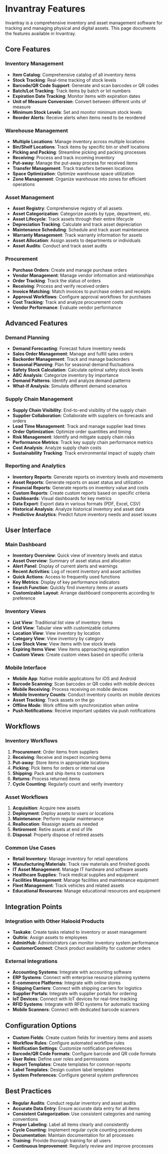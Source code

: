 # Invantray Features

Invantray is a comprehensive inventory and asset management software for tracking and managing physical and digital assets. This page documents the features available in Invantray.

## Core Features

### Inventory Management

- **Item Catalog**: Comprehensive catalog of all inventory items
- **Stock Tracking**: Real-time tracking of stock levels
- **Barcode/QR Code Support**: Generate and scan barcodes or QR codes
- **Batch/Lot Tracking**: Track items by batch or lot numbers
- **Expiration Date Tracking**: Monitor items with expiration dates
- **Unit of Measure Conversion**: Convert between different units of measure
- **Minimum Stock Levels**: Set and monitor minimum stock levels
- **Reorder Alerts**: Receive alerts when items need to be reordered

### Warehouse Management

- **Multiple Locations**: Manage inventory across multiple locations
- **Bin/Shelf Locations**: Track items by specific bin or shelf locations
- **Picking and Packing**: Streamline picking and packing processes
- **Receiving**: Process and track incoming inventory
- **Put-away**: Manage the put-away process for received items
- **Transfer Management**: Track transfers between locations
- **Space Optimization**: Optimize warehouse space utilization
- **Zone Management**: Organize warehouse into zones for efficient operations

### Asset Management

- **Asset Registry**: Comprehensive registry of all assets
- **Asset Categorization**: Categorize assets by type, department, etc.
- **Asset Lifecycle**: Track assets through their entire lifecycle
- **Depreciation Tracking**: Calculate and track asset depreciation
- **Maintenance Scheduling**: Schedule and track asset maintenance
- **Warranty Management**: Track warranty information for assets
- **Asset Allocation**: Assign assets to departments or individuals
- **Asset Audits**: Conduct and track asset audits

### Procurement

- **Purchase Orders**: Create and manage purchase orders
- **Vendor Management**: Manage vendor information and relationships
- **Order Tracking**: Track the status of orders
- **Receiving**: Process and verify received orders
- **Invoice Matching**: Match invoices to purchase orders and receipts
- **Approval Workflows**: Configure approval workflows for purchases
- **Cost Tracking**: Track and analyze procurement costs
- **Vendor Performance**: Evaluate vendor performance

## Advanced Features

### Demand Planning

- **Demand Forecasting**: Forecast future inventory needs
- **Sales Order Management**: Manage and fulfill sales orders
- **Backorder Management**: Track and manage backorders
- **Seasonal Planning**: Plan for seasonal demand fluctuations
- **Safety Stock Calculation**: Calculate optimal safety stock levels
- **ABC Analysis**: Categorize inventory by importance
- **Demand Patterns**: Identify and analyze demand patterns
- **What-If Analysis**: Simulate different demand scenarios

### Supply Chain Management

- **Supply Chain Visibility**: End-to-end visibility of the supply chain
- **Supplier Collaboration**: Collaborate with suppliers on forecasts and orders
- **Lead Time Management**: Track and manage supplier lead times
- **Order Optimization**: Optimize order quantities and timing
- **Risk Management**: Identify and mitigate supply chain risks
- **Performance Metrics**: Track key supply chain performance metrics
- **Cost Analysis**: Analyze supply chain costs
- **Sustainability Tracking**: Track environmental impact of supply chain

### Reporting and Analytics

- **Inventory Reports**: Generate reports on inventory levels and movements
- **Asset Reports**: Generate reports on asset status and utilization
- **Financial Reports**: Generate reports on inventory value and costs
- **Custom Reports**: Create custom reports based on specific criteria
- **Dashboards**: Visual dashboards for key metrics
- **Data Export**: Export data in various formats (PDF, Excel, CSV)
- **Historical Analysis**: Analyze historical inventory and asset data
- **Predictive Analytics**: Predict future inventory needs and asset issues

## User Interface

### Main Dashboard

- **Inventory Overview**: Quick view of inventory levels and status
- **Asset Overview**: Summary of asset status and allocation
- **Alert Panel**: Display of current alerts and warnings
- **Recent Activities**: Log of recent inventory and asset activities
- **Quick Actions**: Access to frequently used functions
- **Key Metrics**: Display of key performance indicators
- **Search Function**: Quickly find inventory items or assets
- **Customizable Layout**: Arrange dashboard components according to preference

### Inventory Views

- **List View**: Traditional list view of inventory items
- **Grid View**: Tabular view with customizable columns
- **Location View**: View inventory by location
- **Category View**: View inventory by category
- **Low Stock View**: View items with low stock levels
- **Expiring Items View**: View items approaching expiration
- **Custom Views**: Create custom views based on specific criteria

### Mobile Interface

- **Mobile App**: Native mobile applications for iOS and Android
- **Barcode Scanning**: Scan barcodes or QR codes with mobile devices
- **Mobile Receiving**: Process receiving on mobile devices
- **Mobile Inventory Counts**: Conduct inventory counts on mobile devices
- **Asset Tracking**: Track assets on the go
- **Offline Mode**: Work offline with synchronization when online
- **Push Notifications**: Receive important updates via push notifications

## Workflows

### Inventory Workflows

1. **Procurement**: Order items from suppliers
2. **Receiving**: Receive and inspect incoming items
3. **Put-away**: Store items in appropriate locations
4. **Picking**: Pick items for orders or internal use
5. **Shipping**: Pack and ship items to customers
6. **Returns**: Process returned items
7. **Cycle Counting**: Regularly count and verify inventory

### Asset Workflows

1. **Acquisition**: Acquire new assets
2. **Deployment**: Deploy assets to users or locations
3. **Maintenance**: Perform regular maintenance
4. **Reallocation**: Reassign assets as needed
5. **Retirement**: Retire assets at end of life
6. **Disposal**: Properly dispose of retired assets

### Common Use Cases

- **Retail Inventory**: Manage inventory for retail operations
- **Manufacturing Materials**: Track raw materials and finished goods
- **IT Asset Management**: Manage IT hardware and software assets
- **Healthcare Supplies**: Track medical supplies and equipment
- **Facilities Management**: Manage facilities and maintenance equipment
- **Fleet Management**: Track vehicles and related assets
- **Educational Resources**: Manage educational resources and equipment

## Integration Points

### Integration with Other Halooid Products

- **Taskake**: Create tasks related to inventory or asset management
- **Qultrix**: Assign assets to employees
- **AdminHub**: Administrators can monitor inventory system performance
- **CustomerConnect**: Check product availability for customer orders

### External Integrations

- **Accounting Systems**: Integrate with accounting software
- **ERP Systems**: Connect with enterprise resource planning systems
- **E-commerce Platforms**: Integrate with online stores
- **Shipping Carriers**: Connect with shipping carriers for logistics
- **Supplier Portals**: Integrate with supplier portals for ordering
- **IoT Devices**: Connect with IoT devices for real-time tracking
- **RFID Systems**: Integrate with RFID systems for automatic tracking
- **Mobile Scanners**: Connect with dedicated barcode scanners

## Configuration Options

- **Custom Fields**: Create custom fields for inventory items and assets
- **Workflow Rules**: Configure automated workflow rules
- **Notification Settings**: Customize notification preferences
- **Barcode/QR Code Formats**: Configure barcode and QR code formats
- **User Roles**: Define user roles and permissions
- **Report Templates**: Create templates for common reports
- **Label Templates**: Design custom label templates
- **System Preferences**: Configure general system preferences

## Best Practices

- **Regular Audits**: Conduct regular inventory and asset audits
- **Accurate Data Entry**: Ensure accurate data entry for all items
- **Consistent Categorization**: Use consistent categories and naming conventions
- **Proper Labeling**: Label all items clearly and consistently
- **Cycle Counting**: Implement regular cycle counting procedures
- **Documentation**: Maintain documentation for all processes
- **Training**: Provide thorough training for all users
- **Continuous Improvement**: Regularly review and improve processes
